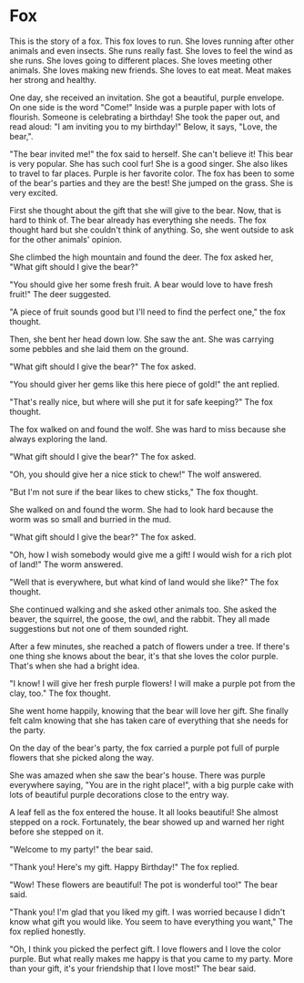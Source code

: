 # Fox

This is the story of a fox. This fox loves to run. She loves running after other animals and even insects. She runs really fast. She loves to feel the wind as she runs. She loves going to different places. She loves meeting other animals. She loves making new friends. She loves to eat meat. Meat makes her strong and healthy.

One day, she received an invitation. She got a beautiful, purple envelope. On one side is the word "Come!" Inside was a purple paper with lots of flourish. Someone is celebrating a birthday! She took the paper out, and read aloud: "I am inviting you to my birthday!" Below, it says, "Love, the bear,".

"The bear invited me!" the fox said to herself. She can't believe it! This bear is very popular. She has such cool fur! She is a good singer. She also likes to travel to far places. Purple is her favorite color. The fox has been to some of the bear's parties and they are the best! She jumped on the grass. She is very excited.

First she thought about the gift that she will give to the bear. Now, that is hard to think of. The bear already has everything she needs. The fox thought hard but she couldn't think of anything. So, she went outside to ask for the other animals' opinion.

She climbed the high mountain and found the deer. The fox asked her, "What gift should I give the bear?"

"You should give her some fresh fruit. A bear would love to have fresh fruit!" The deer suggested.

"A piece of fruit sounds good but I'll need to find the perfect one," the fox thought.

Then, she bent her head down low. She saw the ant. She was carrying some pebbles and she laid them on the ground.

"What gift should I give the bear?" The fox asked.

"You should giver her gems like this here piece of gold!" the ant replied.

"That's really nice, but where will she put it for safe keeping?" The fox thought.

The fox walked on and found the wolf. She was hard to miss because she always exploring the land.

"What gift should I give the bear?" The fox asked.

"Oh, you should give her a nice stick to chew!" The wolf answered.

"But I'm not sure if the bear likes to chew sticks," The fox thought.

She walked on and found the worm. She had to look hard because the worm was so small and burried in the mud.

"What gift should I give the bear?" The fox asked.

"Oh, how I wish somebody would give me a gift! I would wish for a rich plot of land!" The worm answered.

"Well that is everywhere, but what kind of land would she like?" The fox thought.

She continued walking and she asked other animals too. She asked the beaver, the squirrel, the goose, the owl, and the rabbit. They all made suggestions but not one of them sounded right.

After a few minutes, she reached a patch of flowers under a tree. If there's one thing she knows about the bear, it's that she loves the color purple. That's when she had a bright idea.

"I know! I will give her fresh purple flowers! I will make a purple pot from the clay, too." The fox thought.

She went home happily, knowing that the bear will love her gift. She finally felt calm knowing that she has taken care of everything that she needs for the party.

On the day of the bear's party, the fox carried a purple pot full of purple flowers that she picked along the way.

She was amazed when she saw the bear's house. There was purple everywhere saying, "You are in the right place!", with a big purple cake with lots of beautiful purple decorations close to the entry way.

A leaf fell as the fox entered the house. It all looks beautiful! She almost stepped on a rock. Fortunately, the bear showed up and warned her right before she stepped on it.

"Welcome to my party!" the bear said.

"Thank you! Here's my gift. Happy Birthday!" The fox replied.

"Wow! These flowers are beautiful! The pot is wonderful too!" The bear said.

"Thank you! I'm glad that you liked my gift. I was worried because I didn't know what gift you would like. You seem to have everything you want," The fox replied honestly.

"Oh, I think you picked the perfect gift. I love flowers and I love the color purple. But what really makes me happy is that you came to my party. More than your gift, it's your friendship that I love most!" The bear said.
